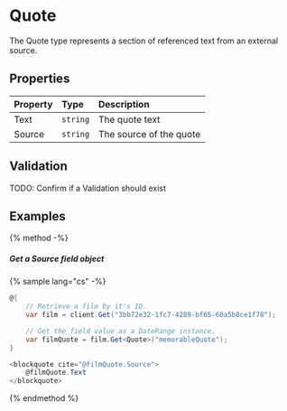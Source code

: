 # Quote

The Quote type represents a section of referenced text from an external source.

## Properties

| Property | Type | Description |
| :------- | :--- | :---------- |
| Text | `string` | The quote text |
| Source | `string` | The source of the quote |

## Validation

TODO: Confirm if a Validation should exist

## Examples

{% method -%}

##### Get a Source field object

{% sample lang="cs" -%}

```cs
@{
    // Retrieve a film by it's ID.
    var film = client.Get("3bb72e32-1fc7-4289-bf65-60a5b8ce1f78");

    // Get the field value as a DateRange instance.
    var filmQuote = film.Get<Quote>("memorableQuote");
}

<blockquote cite="@filmQuote.Source">
    @filmQuote.Text
</blockquote>
```
{% endmethod %}